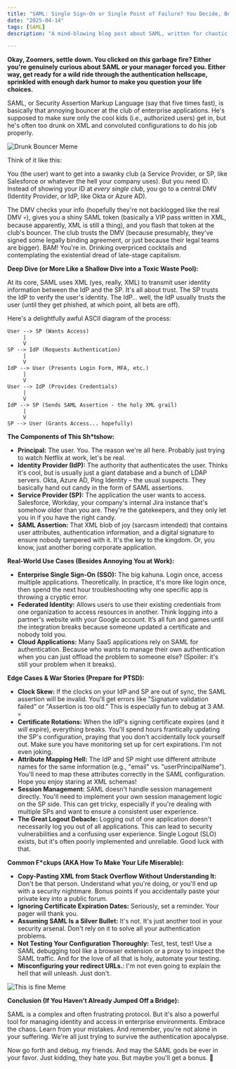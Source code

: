 ```yaml
---
title: "SAML: Single Sign-On or Single Point of Failure? You Decide, Bestie 💀"
date: "2025-04-14"
tags: [SAML]
description: "A mind-blowing blog post about SAML, written for chaotic Gen Z engineers who probably should be building Skynet but got stuck debugging authentication."

---
```


**Okay, Zoomers, settle down. You clicked on *this* garbage fire? Either you're genuinely curious about SAML or your manager forced you. Either way, get ready for a wild ride through the authentication hellscape, sprinkled with enough dark humor to make you question your life choices.**

SAML, or Security Assertion Markup Language (say that five times fast), is basically that annoying bouncer at the club of enterprise applications. He's supposed to make sure only the cool kids (i.e., authorized users) get in, but he's often too drunk on XML and convoluted configurations to do his job properly.

![Drunk Bouncer Meme](https://i.imgflip.com/6v37x0.jpg)

Think of it like this:

You (the user) want to get into a swanky club (a Service Provider, or SP, like Salesforce or whatever the hell your company uses). But you need ID. Instead of showing your ID at *every single club*, you go to a central DMV (Identity Provider, or IdP, like Okta or Azure AD).

The DMV checks your info (hopefully they're not backlogged like the real DMV 💀), gives you a shiny SAML token (basically a VIP pass written in XML, because apparently, XML is still a thing), and you flash that token at the club's bouncer. The club trusts the DMV (because presumably, they've signed some legally binding agreement, or just because their legal teams are bigger). BAM! You're in. Drinking overpriced cocktails and contemplating the existential dread of late-stage capitalism.

**Deep Dive (or More Like a Shallow Dive into a Toxic Waste Pool):**

At its core, SAML uses XML (yes, really, XML) to transmit user identity information between the IdP and the SP. It's all about trust. The SP trusts the IdP to verify the user's identity. The IdP… well, the IdP usually trusts the user (until they get phished, at which point, all bets are off).

Here's a delightfully awful ASCII diagram of the process:

```
User --> SP (Wants Access)
     |
     V
SP --> IdP (Requests Authentication)
     |
     V
IdP --> User (Presents Login Form, MFA, etc.)
     |
     V
User --> IdP (Provides Credentials)
     |
     V
IdP --> SP (Sends SAML Assertion - the holy XML grail)
     |
     V
SP --> User (Grants Access... hopefully)
```

**The Components of This Sh*tshow:**

*   **Principal:** The user. You. The reason we're all here. Probably just trying to watch Netflix at work, let's be real.
*   **Identity Provider (IdP):** The authority that authenticates the user. Thinks it's cool, but is usually just a giant database and a bunch of LDAP servers. Okta, Azure AD, Ping Identity – the usual suspects. They basically hand out candy in the form of SAML assertions.
*   **Service Provider (SP):** The application the user wants to access. Salesforce, Workday, your company's internal Jira instance that's somehow older than you are. They're the gatekeepers, and they only let you in if you have the right candy.
*   **SAML Assertion:** That XML blob of joy (sarcasm intended) that contains user attributes, authentication information, and a digital signature to ensure nobody tampered with it. It's the key to the kingdom. Or, you know, just another boring corporate application.

**Real-World Use Cases (Besides Annoying You at Work):**

*   **Enterprise Single Sign-On (SSO):** The big kahuna. Login once, access multiple applications. Theoretically. In practice, it's more like login once, then spend the next hour troubleshooting why one specific app is throwing a cryptic error.
*   **Federated Identity:** Allows users to use their existing credentials from one organization to access resources in another. Think logging into a partner's website with your Google account. It’s all fun and games until the integration breaks because someone updated a certificate and nobody told you.
*   **Cloud Applications:** Many SaaS applications rely on SAML for authentication. Because who wants to manage their own authentication when you can just offload the problem to someone else? (Spoiler: it's still your problem when it breaks).

**Edge Cases & War Stories (Prepare for PTSD):**

*   **Clock Skew:** If the clocks on your IdP and SP are out of sync, the SAML assertion will be invalid. You'll get errors like "Signature validation failed" or "Assertion is too old." This is especially fun to debug at 3 AM. 💀
*   **Certificate Rotations:** When the IdP's signing certificate expires (and it *will* expire), everything breaks. You'll spend hours frantically updating the SP's configuration, praying that you don't accidentally lock yourself out. Make sure you have monitoring set up for cert expirations. I'm not even joking.
*   **Attribute Mapping Hell:** The IdP and SP might use different attribute names for the same information (e.g., "email" vs. "userPrincipalName"). You'll need to map these attributes correctly in the SAML configuration. Hope you enjoy staring at XML schemas!
*   **Session Management:** SAML doesn't handle session management directly. You'll need to implement your own session management logic on the SP side. This can get tricky, especially if you're dealing with multiple SPs and want to ensure a consistent user experience.
*   **The Great Logout Debacle:** Logging out of one application doesn't necessarily log you out of all applications. This can lead to security vulnerabilities and a confusing user experience. Single Logout (SLO) exists, but it's often poorly implemented and unreliable. Good luck with that.

**Common F*ckups (AKA How To Make Your Life Miserable):**

*   **Copy-Pasting XML from Stack Overflow Without Understanding It:** Don't be that person. Understand what you're doing, or you'll end up with a security nightmare. Bonus points if you accidentally paste your private key into a public forum.
*   **Ignoring Certificate Expiration Dates:** Seriously, set a reminder. Your pager will thank you.
*   **Assuming SAML Is a Silver Bullet:** It's not. It's just another tool in your security arsenal. Don't rely on it to solve all your authentication problems.
*   **Not Testing Your Configuration Thoroughly:** Test, test, test! Use a SAML debugging tool like a browser extension or a proxy to inspect the SAML traffic. And for the love of all that is holy, automate your testing.
*   **Misconfiguring your redirect URLs.**: I'm not even going to explain the hell that will unleash. Just don't.

![This is fine Meme](https://i.kym-cdn.com/entries/icons/original/000/018/654/maxresdefault.jpg)

**Conclusion (If You Haven't Already Jumped Off a Bridge):**

SAML is a complex and often frustrating protocol. But it's also a powerful tool for managing identity and access in enterprise environments. Embrace the chaos. Learn from your mistakes. And remember, you're not alone in your suffering. We're all just trying to survive the authentication apocalypse.

Now go forth and debug, my friends. And may the SAML gods be ever in your favor. Just kidding, they hate you. But maybe you'll get a bonus. 🙏
